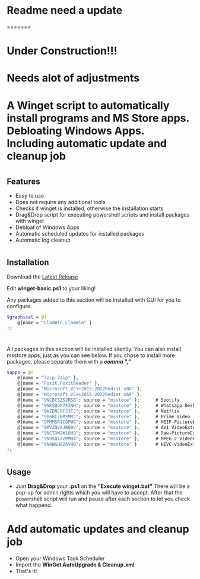 
# Readme need a update

=======
# Under Construction!!!
# Needs alot of adjustments 
#

# A Winget script to automatically install programs and MS Store apps. Debloating Windows Apps. Including automatic update and cleanup job
#
## Features

- Easy to use
- Does not require any additional tools
- Checks if winget is installed, otherwise the installation starts
- Drag&Drop script for executing powershell scripts and install packages with winget
- Debloat of Windows Apps
- Automatic scheduled updates for installed packages
- Automatic log cleanup 
#
## Installation


Download the [Latest Release](https://github.com/Kugane/winget/releases/latest)

Edit **winget-basic.ps1** to your liking!

Any packages added to this section will be installed with GUI for you to configure.

```sh
$graphical = @(
    @{name = "ClamWin.ClamWin" }
);
```
#
All packages in this section will be installed silently. 
You can also install msstore apps, just as you can see below.
If you chose to install more packages, please separate them with a  ***comma ","***
```sh
$apps = @(
    @{name = "7zip.7zip" },
    @{name = "Foxit.FoxitReader" },
    @{name = "Microsoft.VC++2015-2022Redist-x86" },
    @{name = "Microsoft.VC++2015-2022Redist-x64" },
    @{name = "9NCBCSZSJRSB"; source = "msstore" },      # Spotify
    @{name = "9NKSQGP7F2NH"; source = "msstore" },      # Whatsapp Desktop
    @{name = "9WZDNCRFJ3TJ"; source = "msstore" },      # Netflix
    @{name = "9P6RC76MSMMJ"; source = "msstore" },      # Prime Video
    @{name = "9PMMSR1CGPWG"; source = "msstore" },      # HEIF-PictureExtension
    @{name = "9MVZQVXJBQ9V"; source = "msstore" },      # AV1 VideoExtension
    @{name = "9NCTDW2W1BH8"; source = "msstore" },      # Raw-PictureExtension
    @{name = "9N95Q1ZZPMH4"; source = "msstore" },      # MPEG-2-VideoExtension
    @{name = "9N4WGH0Z6VHQ"; source = "msstore" }       # HEVC-VideoExtension
);
```

#
## Usage

- Just **Drag&Drop** your **.ps1** on the **"Execute winget.bat"**
There will be a pop-up for admin rights which you will have to accept.
After that the powershell script will run and pause after each section to let you check what happend.

# Add automatic updates and cleanup job
- Open your Windows Task Scheduler 
- Import the **WinGet AutoUpgrade & Cleanup.xml**
- That's it!
#

#



